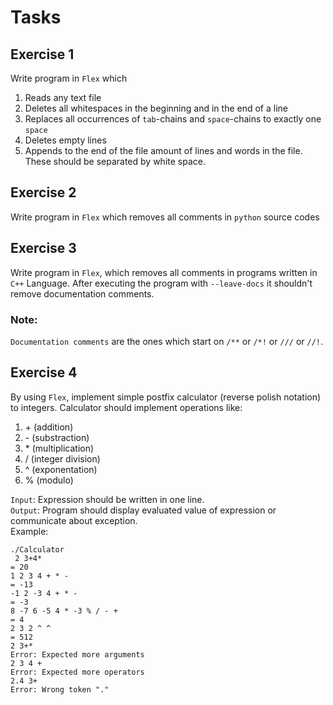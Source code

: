 # Tasks
## Exercise 1
Write program in `Flex` which
1. Reads any text file
2. Deletes all whitespaces in the beginning and in the end of a line
3. Replaces all occurrences of `tab`-chains and `space`-chains to exactly one `space`
4. Deletes empty lines
5. Appends to the end of the file amount of lines and words in the file. These should be separated by white space.
## Exercise 2
Write program in `Flex` which removes all comments in `python` source codes
## Exercise 3
Write program in `Flex`, which removes all comments in programs written in `C++` Language.
After executing the program with `--leave-docs` it shouldn't remove documentation comments.
### Note: 
`Documentation comments` are the ones which start on `/**` or `/*!` or `///` or `//!`.
## Exercise 4
By using `Flex`, implement simple postfix calculator (reverse polish notation) to integers. Calculator should implement operations like: 
1. \+ (addition) 
2. \- (substraction)
3. \* (multiplication)
4. / (integer division)
5. ^ (exponentation)
6. % (modulo)  

`Input`: Expression should be written in one line.   
`Output`: Program should display evaluated value of expression or communicate about exception.  
Example:
```
./Calculator
 2 3+4*
= 20
1 2 3 4 + * -
= -13
-1 2 -3 4 + * -
= -3
8 -7 6 -5 4 * -3 % / - +
= 4
2 3 2 ^ ^
= 512
2 3+*
Error: Expected more arguments
2 3 4 +
Error: Expected more operators
2.4 3+
Error: Wrong token "."
```